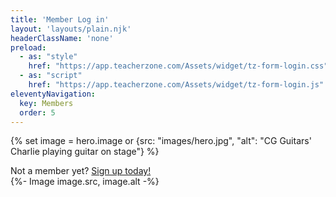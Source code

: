 ```yaml
---
title: 'Member Log in'
layout: 'layouts/plain.njk'
headerClassName: 'none'
preload:
  - as: "style"
    href: "https://app.teacherzone.com/Assets/widget/tz-form-login.css"
  - as: "script"
    href: "https://app.teacherzone.com/Assets/widget/tz-form-login.js"
eleventyNavigation:
  key: Members
  order: 5
---
```

{% set image = hero.image or {src: "images/hero.jpg", "alt": "CG Guitars' Charlie playing guitar on stage"} %}
<div class="login-wrapper">
    <div class="login-widget">
    <div class="login-container">
        <div class="tz-form-login-admin" rel="587340" id="tz-widget-form"></div>
         <p style="margin:auto; max-width: 555px;" class="site-padded">Not a member yet? <a class="dark-link" aria-label="Not a member yet?" href="/#sign-up">Sign up today!</a></p>
    </div>
    {%- Image image.src, image.alt -%}
</div>
<script type="text/javascript" src="https://app.teacherzone.com/Assets/widget/tz-form-login.js"></script>